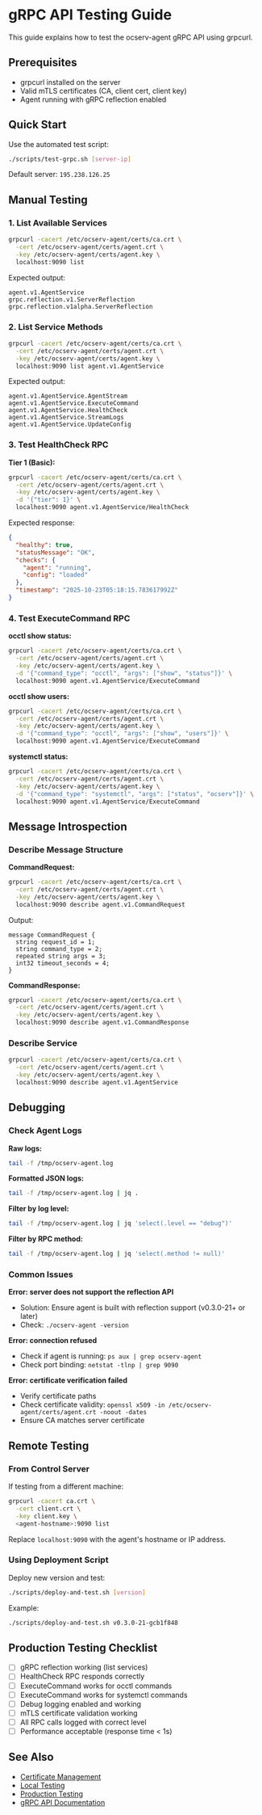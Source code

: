 # gRPC API Testing Guide

This guide explains how to test the ocserv-agent gRPC API using grpcurl.

## Prerequisites

- grpcurl installed on the server
- Valid mTLS certificates (CA, client cert, client key)
- Agent running with gRPC reflection enabled

## Quick Start

Use the automated test script:

```bash
./scripts/test-grpc.sh [server-ip]
```

Default server: `195.238.126.25`

## Manual Testing

### 1. List Available Services

```bash
grpcurl -cacert /etc/ocserv-agent/certs/ca.crt \
  -cert /etc/ocserv-agent/certs/agent.crt \
  -key /etc/ocserv-agent/certs/agent.key \
  localhost:9090 list
```

Expected output:
```
agent.v1.AgentService
grpc.reflection.v1.ServerReflection
grpc.reflection.v1alpha.ServerReflection
```

### 2. List Service Methods

```bash
grpcurl -cacert /etc/ocserv-agent/certs/ca.crt \
  -cert /etc/ocserv-agent/certs/agent.crt \
  -key /etc/ocserv-agent/certs/agent.key \
  localhost:9090 list agent.v1.AgentService
```

Expected output:
```
agent.v1.AgentService.AgentStream
agent.v1.AgentService.ExecuteCommand
agent.v1.AgentService.HealthCheck
agent.v1.AgentService.StreamLogs
agent.v1.AgentService.UpdateConfig
```

### 3. Test HealthCheck RPC

**Tier 1 (Basic):**
```bash
grpcurl -cacert /etc/ocserv-agent/certs/ca.crt \
  -cert /etc/ocserv-agent/certs/agent.crt \
  -key /etc/ocserv-agent/certs/agent.key \
  -d '{"tier": 1}' \
  localhost:9090 agent.v1.AgentService/HealthCheck
```

Expected response:
```json
{
  "healthy": true,
  "statusMessage": "OK",
  "checks": {
    "agent": "running",
    "config": "loaded"
  },
  "timestamp": "2025-10-23T05:18:15.783617992Z"
}
```

### 4. Test ExecuteCommand RPC

**occtl show status:**
```bash
grpcurl -cacert /etc/ocserv-agent/certs/ca.crt \
  -cert /etc/ocserv-agent/certs/agent.crt \
  -key /etc/ocserv-agent/certs/agent.key \
  -d '{"command_type": "occtl", "args": ["show", "status"]}' \
  localhost:9090 agent.v1.AgentService/ExecuteCommand
```

**occtl show users:**
```bash
grpcurl -cacert /etc/ocserv-agent/certs/ca.crt \
  -cert /etc/ocserv-agent/certs/agent.crt \
  -key /etc/ocserv-agent/certs/agent.key \
  -d '{"command_type": "occtl", "args": ["show", "users"]}' \
  localhost:9090 agent.v1.AgentService/ExecuteCommand
```

**systemctl status:**
```bash
grpcurl -cacert /etc/ocserv-agent/certs/ca.crt \
  -cert /etc/ocserv-agent/certs/agent.crt \
  -key /etc/ocserv-agent/certs/agent.key \
  -d '{"command_type": "systemctl", "args": ["status", "ocserv"]}' \
  localhost:9090 agent.v1.AgentService/ExecuteCommand
```

## Message Introspection

### Describe Message Structure

**CommandRequest:**
```bash
grpcurl -cacert /etc/ocserv-agent/certs/ca.crt \
  -cert /etc/ocserv-agent/certs/agent.crt \
  -key /etc/ocserv-agent/certs/agent.key \
  localhost:9090 describe agent.v1.CommandRequest
```

Output:
```
message CommandRequest {
  string request_id = 1;
  string command_type = 2;
  repeated string args = 3;
  int32 timeout_seconds = 4;
}
```

**CommandResponse:**
```bash
grpcurl -cacert /etc/ocserv-agent/certs/ca.crt \
  -cert /etc/ocserv-agent/certs/agent.crt \
  -key /etc/ocserv-agent/certs/agent.key \
  localhost:9090 describe agent.v1.CommandResponse
```

### Describe Service

```bash
grpcurl -cacert /etc/ocserv-agent/certs/ca.crt \
  -cert /etc/ocserv-agent/certs/agent.crt \
  -key /etc/ocserv-agent/certs/agent.key \
  localhost:9090 describe agent.v1.AgentService
```

## Debugging

### Check Agent Logs

**Raw logs:**
```bash
tail -f /tmp/ocserv-agent.log
```

**Formatted JSON logs:**
```bash
tail -f /tmp/ocserv-agent.log | jq .
```

**Filter by log level:**
```bash
tail -f /tmp/ocserv-agent.log | jq 'select(.level == "debug")'
```

**Filter by RPC method:**
```bash
tail -f /tmp/ocserv-agent.log | jq 'select(.method != null)'
```

### Common Issues

**Error: server does not support the reflection API**
- Solution: Ensure agent is built with reflection support (v0.3.0-21+ or later)
- Check: `./ocserv-agent -version`

**Error: connection refused**
- Check if agent is running: `ps aux | grep ocserv-agent`
- Check port binding: `netstat -tlnp | grep 9090`

**Error: certificate verification failed**
- Verify certificate paths
- Check certificate validity: `openssl x509 -in /etc/ocserv-agent/certs/agent.crt -noout -dates`
- Ensure CA matches server certificate

## Remote Testing

### From Control Server

If testing from a different machine:

```bash
grpcurl -cacert ca.crt \
  -cert client.crt \
  -key client.key \
  <agent-hostname>:9090 list
```

Replace `localhost:9090` with the agent's hostname or IP address.

### Using Deployment Script

Deploy new version and test:

```bash
./scripts/deploy-and-test.sh [version]
```

Example:
```bash
./scripts/deploy-and-test.sh v0.3.0-21-gcb1f848
```

## Production Testing Checklist

- [ ] gRPC reflection working (list services)
- [ ] HealthCheck RPC responds correctly
- [ ] ExecuteCommand works for occtl commands
- [ ] ExecuteCommand works for systemctl commands
- [ ] Debug logging enabled and working
- [ ] mTLS certificate validation working
- [ ] All RPC calls logged with correct level
- [ ] Performance acceptable (response time < 1s)

## See Also

- [Certificate Management](CERTIFICATES.md)
- [Local Testing](LOCAL_TESTING.md)
- [Production Testing](TESTING_PROD.md)
- [gRPC API Documentation](../pkg/proto/agent/v1/agent.proto)
